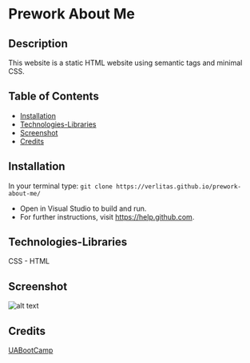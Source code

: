 # Prework About Me 
## Description
This website is a static HTML website using semantic tags and minimal CSS. 

## Table of Contents
* [Installation](#installation)
* [Technologies-Libraries](#technologies-libraries)
* [Screenshot](#screenshot)
* [Credits](#credits)

## Installation
In your terminal type:
```git clone https://verlitas.github.io/prework-about-me/```
* Open in Visual Studio to build and run.
* For further instructions, visit https://help.github.com.

## Technologies-Libraries
CSS - HTML

## Screenshot
![alt text](prework.png "Screenshot")

## Credits
[UABootCamp](https://bootcamp.ce.arizona.edu/coding/)
